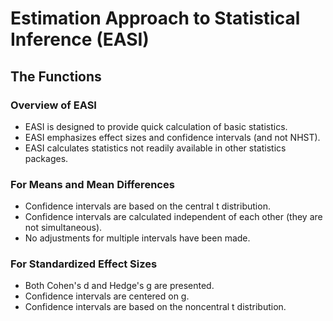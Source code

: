 # Estimation Approach to Statistical Inference (EASI)

## The Functions

### Overview of EASI

- EASI is designed to provide quick calculation of basic statistics.
- EASI emphasizes effect sizes and confidence intervals (and not NHST).
- EASI calculates statistics not readily available in other statistics packages.

### For Means and Mean Differences

- Confidence intervals are based on the central t distribution.
- Confidence intervals are calculated independent of each other (they are not simultaneous).
- No adjustments for multiple intervals have been made.

### For Standardized Effect Sizes

- Both Cohen's d and Hedge's g are presented.
- Confidence intervals are centered on g.
- Confidence intervals are based on the noncentral t distribution.
